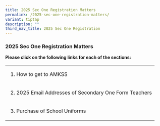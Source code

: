 ```yaml
---
title: 2025 Sec One Registration Matters
permalink: /2025-sec-one-registration-matters/
variant: tiptap
description: ""
third_nav_title: 2025 Sec One Registration
---
```

<h3>2025 Sec One Registration Matters</h3>
<p><strong>Please click on the following links for each of the sections:</strong>
</p>
<table style="minWidth: 25px">
<colgroup>
<col>
</colgroup>
<tbody>
<tr>
<td rowspan="1" colspan="1">
<ol data-tight="true" class="tight">
<li>
<p>How to get to AMKSS</p>
</li>
</ol>
</td>
</tr>
<tr>
<td rowspan="1" colspan="1">
<ol start="2" data-tight="true" class="tight">
<li>
<p>2025 Email Addresses of Secondary One Form Teachers</p>
</li>
</ol>
</td>
</tr>
<tr>
<td rowspan="1" colspan="1">
<ol start="3" data-tight="true" class="tight">
<li>
<p>Purchase of School Uniforms</p>
</li>
</ol>
</td>
</tr>
</tbody>
</table>
<p></p>